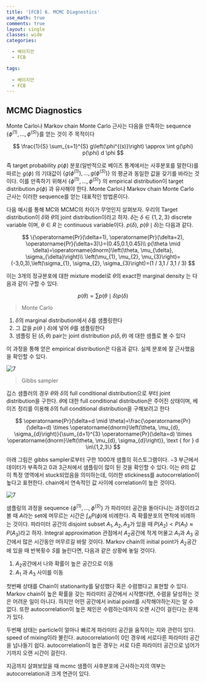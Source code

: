 ```yaml
---
title: '[FCB] 6. MCMC Diagnostics'
use_math: true
comments: true
layout: single
classes: wide
categories:

  - 베이지안
  - FCB

tags:
  
  - 베이지안
  - FCB
---
```




## MCMC Diagnostics

Monte Carlo나 Markov chain Monte Carlo 근사는 다음을 만족하는 sequence $\{\phi^{(1)}, \ldots, \phi^{(S)}\}$를 얻는 것이 주 목적이다 


$$
\frac{1}{S} \sum_{s=1}^{S} g\left(\phi^{(s)}\right) \approx \int g(\phi) p(\phi) d \phi
$$


즉 target probability $p(\phi)$ 분포(일반적으로 베이즈 통계에서는 사후분포를 말한다)를 따르는 $g(\phi)$ 의 기대값이 $\{g(\phi^{(1)}), \ldots, g(\phi^{(S)})\}$ 의 평균과 동일한 값을 갖기를 바라는 것이다. 이를 만족하기 위해서 $\{\phi^{(1)}, \ldots, \phi^{(S)}\}$ 의 empirical distribution이 target distribution $p(\phi)$ 과 유사해야 한다. Monte Carlo나 Markov chain Monte Carlo 근사는 이러한 sequence를 얻는 대표적인 방법론이다. 

다음 예시를 통해 MC와 MCMC의 차이가 무엇인지 살펴보자. 우리의 Target distribution이 $\delta$와 $\theta$의 joint distribution이라고 하자. $\delta$는 $\delta \in \{ 1,2,3\}$ discrete variable 이며, $\theta \in R$ 는 continuous variable이다. $p(\delta),\ p(\theta\mid\delta)$는 다음과 같다.


$$
\{\operatorname{Pr}(\delta=1), \operatorname{Pr}(\delta=2), \operatorname{Pr}(\delta=3)\}=(0.45,0.1,0.45)\\ p(\theta \mid \delta)=\operatorname{dnorm}\left(\theta, \mu_{\delta}, \sigma_{\delta}\right)\\ \left(\mu_{1}, \mu_{2}, \mu_{3}\right)=(-3,0,3),\left(\sigma_{1}, \sigma_{2}, \sigma_{3}\right)=(1 / 3,1 / 3,1 / 3)
$$


이는 3개의 정규분포에 대한 mixture model로 $\theta$의 exact한 marginal density 는 다음과 같이 구할 수 있다. 


$$
p(\theta) = \sum p(\theta\mid\delta)p(\delta)
$$
 

> Monte Carlo

1. $\delta$의 marginal distribution에서 $\delta$를 샘플링한다
2. 그 값을  $p(\theta\mid\delta)$에 넣어 $\theta$를 샘플링한다
3. 샘플링 된 $(\delta,\theta)$ pair는 joint distribution $p(\delta,\theta)$ 에 대한 샘플로 볼 수 있다

이 과정을 통해 얻은 empirical distribution은 다음과 같다. 실제 분포에 잘 근사했음을 확인할 수 있다. 



![7](http://whdbfla6.github.io/assets/fcb/6.1.PNG)



> Gibbs sampler

깁스 샘플러의 경우 $\theta$와 $\delta$의 full conditional distribution으로 부터 joint distribution을 구한다. $\theta$에 대한 full conditional distribution은 주어진 상태이며, 베이즈 정리를 이용해 $\delta$의 full conditional distribution을 구해보려고 한다


$$
\operatorname{Pr}(\delta=d \mid \theta)=\frac{\operatorname{Pr}(\delta=d) \times \operatorname{dnorm}\left(\theta, \mu_{d}, \sigma_{d}\right)}{\sum_{d=1}^{3} \operatorname{Pr}(\delta=d) \times \operatorname{dnorm}\left(\theta, \mu_{d}, \sigma_{d}\right)}, \text { for } d \in\{1,2,3\}
$$


아래 그림은 gibbs sampler로부터 구한 1000개 샘플의 히스토그램이다. $-3$ 부근에서 데이터가 부족하고 $0$과 $3$근처에서 샘플링이 많이 된 것을 확인할 수 있다. 이는 $\theta$의 값이 특정 영역에서 stuck되었음을 의미하는데, 이러한 stickiness를 autocorrelation이 높다고 표현한다. chain에서 연속적인 값 사이에 correlation이 높은 것이다. 



![7](http://whdbfla6.github.io/assets/fcb/6.2.PNG)



샘플링의 과정을 sequence $\{\phi^{(1)}, \ldots, \phi^{(S)}\}$ 가 파라미터 공간을 돌아다니는 과정이라고 볼 때 $A$라는 set에 머무르는 시간은 $\int_A P(\phi)$에 비례한다. 즉 확률분포의 면적에 비례하는 것이다. 파라미터 공간의 disjoint subset $A_1,A_2,A_3$가 있을 때 $P(A_2)<P(A_1)\approx P(A_3)$라고 하자. Integral approximation 관점에서 $A_2$공간에 적게 머물고 $A_1$과 $A_3$ 공간에서 많은 시간동안 머무르길 바랄 것이다. Markov chain의 initial point가 $A_2$공간에 있을 때 반복횟수 $S$를 늘린다면, 다음과 같은 상황에 놓일 것이다.

1. $A_2$공간에서 나와 확률이 높은 공간으로 이동
2. $A_1$ 과 $A_3$ 사이를 이동

첫번째 상태를 Chain이 stationarity를 달성했다 혹은 수렴했다고 표현할 수 있다. Markov chain이 높은 확률을 갖는 파라미터 공간에서 시작했다면, 수렴을 달성하는 것은 어려운 일이 아니다. 하지만 어떤 공간에서 initial point를 시작해야하는지는 알 수 없다. 또한 autocorrelation이 높은 체인은 수렴하는데까지 오랜 시간이 걸린다는 문제가 있다. 

두번째 상태는 particle이 얼마나 빠르게 파라미터 공간을 움직이는 지와 관련이 있다. speed of mixing이라 불린다. autocorrelation이 0인 경우에 서로다른 파라미터 공간을 넘나들기 쉽다. autocorrelation이 높은 경우는 서로 다른 파라미터 공간으로 넘어가기까지 오랜 시간이 걸린다. 

지금까지 살펴보았을 때  mcmc 샘플이 사후분포에 근사하는지의 여부는 autocorrelation과 크게 연관이 있다. 


